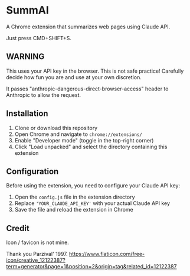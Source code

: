 # SummAI

A Chrome extension that summarizes web pages using Claude API.

Just press CMD+SHIFT+S.

## WARNING

This uses your API key in the browser. This is not safe practice! Carefully decide how fun you are and use at your own discretion.

It passes "anthropic-dangerous-direct-browser-access" header to Anthropic to allow the request.

## Installation

1. Clone or download this repository
2. Open Chrome and navigate to `chrome://extensions/`
3. Enable "Developer mode" (toggle in the top-right corner)
4. Click "Load unpacked" and select the directory containing this extension

## Configuration

Before using the extension, you need to configure your Claude API key:

1. Open the `config.js` file in the extension directory
2. Replace `'YOUR_CLAUDE_API_KEY'` with your actual Claude API key
3. Save the file and reload the extension in Chrome

## Credit

Icon / favicon is not mine.

Thank you Parzival' 1997.
https://www.flaticon.com/free-icon/creative_12122387?term=generator&page=1&position=2&origin=tag&related_id=12122387
